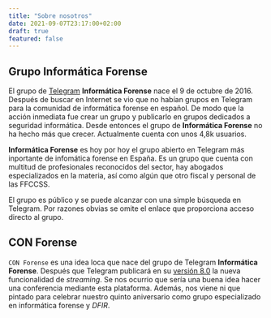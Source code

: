 ```yaml
---
title: "Sobre nosotros"
date: 2021-09-07T23:17:00+02:00
draft: true
featured: false
---
```


## Grupo Informática Forense

El grupo de [Telegram](https://telegram.org/) **Informática Forense** nace el 9 de octubre de 2016. Después de buscar en Internet se vio que no habían grupos en Telegram para la comunidad de informática forense en español. De modo que la acción inmediata fue crear un grupo y publicarlo en grupos dedicados a seguridad informática. Desde entonces el grupo de **Informática Forense** no ha hecho más que crecer. Actualmente cuenta con unos 4,8k usuarios.

**Informática Forense** es hoy por hoy el grupo abierto en Telegram más inportante de infomática forense en España. Es un grupo que cuenta con multitud de profesionales reconocidos del sector, hay abogados especializados en la materia, así como algún que otro fiscal y personal de las FFCCSS.

El grupo es público y se puede alcanzar con una simple búsqueda en Telegram. Por razones obvias se omite el enlace que proporciona acceso directo al grupo.

## CON Forense

`CON Forense` es una idea loca que nace del grupo de Telegram **Informática Forense**. Después que Telegram publicará en su [versión 8.0](https://telegram.org/blog/live-streams-forwarding-next-channel/es) la nueva funcionalidad de _streaming_. Se nos ocurrio que sería una buena idea hacer una conferencia mediante esta plataforma. Además, nos viene ni que pintado para celebrar nuestro quinto aniversario como grupo especializado en informática forense y _DFIR_.
